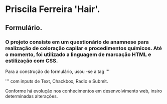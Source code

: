 # Priscila Ferreira 'Hair'.

## Formulário.

### O projeto consiste em um questionário de anamnese para realização de coloração capilar e procedimentos químicos. Até o momento, foi utilizado a linguagem de marcação HTML e estilização com CSS.
Para a construção do formulário, usou -se a tag '''<form>''' com inputs de Text, Chackbox, Radio e Submit.

Conforme há evolução nos conhecimentos em desenvolvimento web, insiro determinadas alterações.

